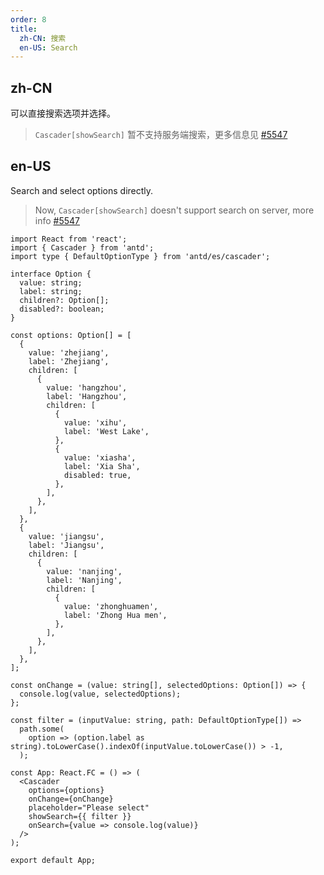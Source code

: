 ```yaml
---
order: 8
title:
  zh-CN: 搜索
  en-US: Search
---
```


## zh-CN

可以直接搜索选项并选择。

> `Cascader[showSearch]` 暂不支持服务端搜索，更多信息见 [#5547](https://github.com/ant-design/ant-design/issues/5547)

## en-US

Search and select options directly.

> Now, `Cascader[showSearch]` doesn't support search on server, more info [#5547](https://github.com/ant-design/ant-design/issues/5547)

```tsx
import React from 'react';
import { Cascader } from 'antd';
import type { DefaultOptionType } from 'antd/es/cascader';

interface Option {
  value: string;
  label: string;
  children?: Option[];
  disabled?: boolean;
}

const options: Option[] = [
  {
    value: 'zhejiang',
    label: 'Zhejiang',
    children: [
      {
        value: 'hangzhou',
        label: 'Hangzhou',
        children: [
          {
            value: 'xihu',
            label: 'West Lake',
          },
          {
            value: 'xiasha',
            label: 'Xia Sha',
            disabled: true,
          },
        ],
      },
    ],
  },
  {
    value: 'jiangsu',
    label: 'Jiangsu',
    children: [
      {
        value: 'nanjing',
        label: 'Nanjing',
        children: [
          {
            value: 'zhonghuamen',
            label: 'Zhong Hua men',
          },
        ],
      },
    ],
  },
];

const onChange = (value: string[], selectedOptions: Option[]) => {
  console.log(value, selectedOptions);
};

const filter = (inputValue: string, path: DefaultOptionType[]) =>
  path.some(
    option => (option.label as string).toLowerCase().indexOf(inputValue.toLowerCase()) > -1,
  );

const App: React.FC = () => (
  <Cascader
    options={options}
    onChange={onChange}
    placeholder="Please select"
    showSearch={{ filter }}
    onSearch={value => console.log(value)}
  />
);

export default App;
```
